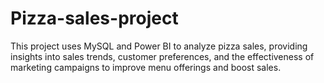 # Pizza-sales-project
This project uses MySQL and Power BI to analyze pizza sales, providing insights into sales trends, customer preferences, and the effectiveness of marketing campaigns to improve menu offerings and boost sales.
